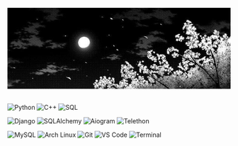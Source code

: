 ![Header](https://github.com/Ekzime/Ekzime/blob/main/assets/7ebfa6019cd7901d143aac632467e7a7.jpg)

## 
<!-- LANGUAGES -->
![Python](https://img.shields.io/badge/_-Python-black?style=for-the-badge&logo=python&labelColor=3776AB&logoColor=white)
![C++](https://img.shields.io/badge/_-C++-black?style=for-the-badge&logo=c%2B%2B&labelColor=00599C&logoColor=white)
![SQL](https://img.shields.io/badge/_-SQL-black?style=for-the-badge&logo=mysql&labelColor=4479A1&logoColor=white)

<!-- FRAMEWORKS -->
![Django](https://img.shields.io/badge/_-Django-black?style=for-the-badge&logo=django&labelColor=092E20&logoColor=white)
![SQLAlchemy](https://img.shields.io/badge/_-SQLAlchemy-black?style=for-the-badge&logo=sqlalchemy&labelColor=CA4245&logoColor=white)
![Aiogram](https://img.shields.io/badge/_-Aiogram-black?style=for-the-badge&logo=telegram&labelColor=0088cc&logoColor=white)
![Telethon](https://img.shields.io/badge/_-Telethon-black?style=for-the-badge&logo=telegram&labelColor=2CA5E0&logoColor=white)

<!-- TOOLS -->
![MySQL](https://img.shields.io/badge/_-MySQL-black?style=for-the-badge&logo=mysql&labelColor=005C84&logoColor=white)
![Arch Linux](https://img.shields.io/badge/_-Arch_Linux-black?style=for-the-badge&logo=archlinux&labelColor=1793D1&logoColor=white)
![Git](https://img.shields.io/badge/_-Git-black?style=for-the-badge&logo=git&labelColor=F05032&logoColor=white)
![VS Code](https://img.shields.io/badge/_-VS_Code-black?style=for-the-badge&logo=visualstudiocode&labelColor=007ACC&logoColor=white)
![Terminal](https://img.shields.io/badge/_-Terminal-black?style=for-the-badge&logo=gnometerminal&labelColor=4EAA25&logoColor=white)



